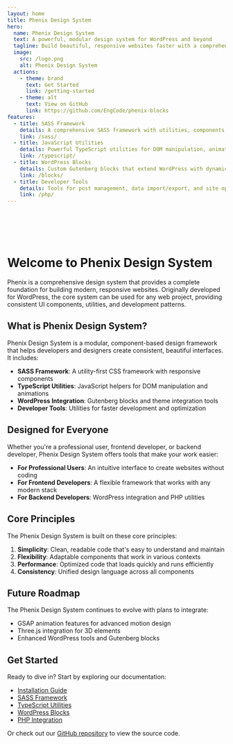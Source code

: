 ```yaml
---
layout: home
title: Phenix Design System
hero:
  name: Phenix Design System
  text: A powerful, modular design system for WordPress and beyond
  tagline: Build beautiful, responsive websites faster with a comprehensive design system that prioritizes simplicity, performance, and flexibility.
  image:
    src: /logo.png
    alt: Phenix Design System
  actions:
    - theme: brand
      text: Get Started
      link: /getting-started
    - theme: alt
      text: View on GitHub
      link: https://github.com/EngCode/phenix-blocks
features:
  - title: SASS Framework
    details: A comprehensive SASS framework with utilities, components, and a responsive grid system that makes styling modern interfaces a breeze.
    link: /sass/
  - title: JavaScript Utilities
    details: Powerful TypeScript utilities for DOM manipulation, animations, and interactive components that enhance user experience.
    link: /typescript/
  - title: WordPress Blocks
    details: Custom Gutenberg blocks that extend WordPress with dynamic, responsive content creation capabilities.
    link: /blocks/
  - title: Developer Tools
    details: Tools for post management, data import/export, and site optimization that make developers' lives easier.
    link: /php/
---
```


<div style="padding: 2rem;"></div>

# Welcome to Phenix Design System

Phenix is a comprehensive design system that provides a complete foundation for building modern, responsive websites. Originally developed for WordPress, the core system can be used for any web project, providing consistent UI components, utilities, and development patterns.

## What is Phenix Design System?

Phenix Design System is a modular, component-based design framework that helps developers and designers create consistent, beautiful interfaces. It includes:

- **SASS Framework**: A utility-first CSS framework with responsive components
- **TypeScript Utilities**: JavaScript helpers for DOM manipulation and animations
- **WordPress Integration**: Gutenberg blocks and theme integration tools
- **Developer Tools**: Utilities for faster development and optimization

## Designed for Everyone

Whether you're a professional user, frontend developer, or backend developer, Phenix Design System offers tools that make your work easier:

- **For Professional Users**: An intuitive interface to create websites without coding
- **For Frontend Developers**: A flexible framework that works with any modern stack
- **For Backend Developers**: WordPress integration and PHP utilities

## Core Principles

The Phenix Design System is built on these core principles:

1. **Simplicity**: Clean, readable code that's easy to understand and maintain
2. **Flexibility**: Adaptable components that work in various contexts
3. **Performance**: Optimized code that loads quickly and runs efficiently
4. **Consistency**: Unified design language across all components

## Future Roadmap

The Phenix Design System continues to evolve with plans to integrate:

- GSAP animation features for advanced motion design
- Three.js integration for 3D elements
- Enhanced WordPress tools and Gutenberg blocks

## Get Started

Ready to dive in? Start by exploring our documentation:

- [Installation Guide](/getting-started.html)
- [SASS Framework](/sass/)
- [TypeScript Utilities](/typescript/)
- [WordPress Blocks](/blocks/)
- [PHP Integration](/php/)

Or check out our [GitHub repository](https://github.com/EngCode/phenix-blocks) to view the source code.

